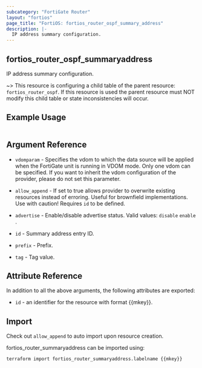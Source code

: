 ```yaml
---
subcategory: "FortiGate Router"
layout: "fortios"
page_title: "FortiOS: fortios_router_ospf_summary_address"
description: |-
  IP address summary configuration.
---
```


## fortios_router_ospf_summaryaddress
IP address summary configuration.

~> This resource is configuring a child table of the parent resource: `fortios_router_ospf`. If this resource is used the parent resource must NOT modify this child table or state inconsistencies will occur.


## Example Usage

```hcl

```

## Argument Reference
* `vdomparam` - Specifies the vdom to which the data source will be applied when the FortiGate unit is running in VDOM mode. Only one vdom can be specified. If you want to inherit the vdom configuration of the provider, please do not set this parameter.
* `allow_append` - If set to true allows provider to overwrite existing resources instead of erroring. Useful for brownfield implementations. Use with caution! Requires `id` to be defined.

* `advertise` - Enable/disable advertise status. Valid values: `disable` `enable` .
* `id` - Summary address entry ID.
* `prefix` - Prefix.
* `tag` - Tag value.

## Attribute Reference

In addition to all the above arguments, the following attributes are exported:
* `id` - an identifier for the resource with format {{mkey}}.

## Import

Check out `allow_append` to auto import upon resource creation.

fortios_router_summaryaddress can be imported using:
```sh
terraform import fortios_router_summaryaddress.labelname {{mkey}}
```
